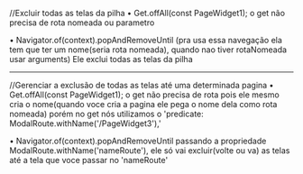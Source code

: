 


//Excluir todas as telas da pilha
• Get.offAll(const PageWidget1); o get não precisa de rota nomeada ou parametro  

• Navigator.of(context).popAndRemoveUntil (pra usa essa navegação ela tem que ter um nome(seria rota nomeada), quando nao tiver rotaNomeada usar arguments)
Ele exclui todas as telas da pilha

-----------------------------------------------------------------------------

//Gerenciar a exclusão de todas as telas até uma determinada pagina
• Get.offAll(const PageWidget1); o get não precisa de rota pois ele mesmo cria o nome(quando voce cria a pagina ele pega o nome dela como rota nomeada) porém no get nós utilizamos o 'predicate: ModalRoute.withName('/PageWidget3'),' 

• Navigator.of(context).popAndRemoveUntil passando a propriedade ModalRoute.withName('nameRoute'), ele só vai excluir(volte ou va) as telas até a tela que voce passar no 'nameRoute'
